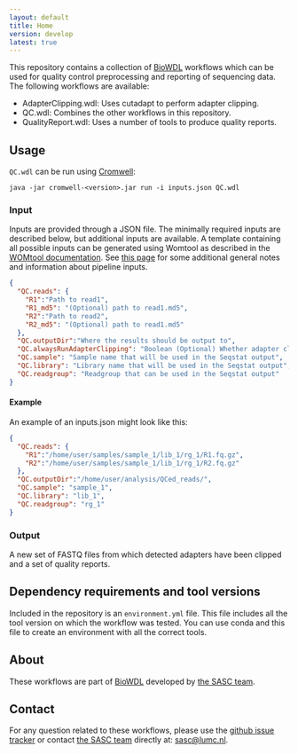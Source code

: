 ```yaml
---
layout: default
title: Home
version: develop
latest: true
---
```


This repository contains a collection of [BioWDL](https://github.com/biowdl)
workflows which can be used for quality control preprocessing and reporting of
sequencing data. The following workflows are available:
- AdapterClipping.wdl: Uses cutadapt to perform adapter clipping.
- QC.wdl: Combines the other workflows in this repository.
- QualityReport.wdl: Uses a number of tools to produce quality reports.

## Usage

`QC.wdl` can be run using
[Cromwell](http://cromwell.readthedocs.io/en/stable/):
```
java -jar cromwell-<version>.jar run -i inputs.json QC.wdl
```

### Input

Inputs are provided through a JSON file. The minimally required inputs are
described below, but additional inputs are available.
A template containing all possible inputs can be generated using
Womtool as described in the
[WOMtool documentation](http://cromwell.readthedocs.io/en/stable/WOMtool/).
See [this page](/inputs.html) for some additional general notes and information
about pipeline inputs.

```JSON
{
  "QC.reads": {
    "R1":"Path to read1",
    "R1_md5": "(Optional) path to read1.md5",
    "R2":"Path to read2",
    "R2_md5": "(Optional) path to read1.md5"
  },
  "QC.outputDir":"Where the results should be output to",
  "QC.alwaysRunAdapterClipping": "Boolean (Optional) Whether adapter clipping should always run. Use this if you want to add custom paramaters for read preprocessing. Defaults to 'false'",
  "QC.sample": "Sample name that will be used in the Seqstat output",
  "QC.library": "Library name that will be used in the Seqstat output",
  "QC.readgroup": "Readgroup that can be used in the Seqstat output"
}
```

#### Example

An example of an inputs.json might look like this:
```JSON
{
  "QC.reads": {
    "R1":"/home/user/samples/sample_1/lib_1/rg_1/R1.fq.gz",
    "R2":"/home/user/samples/sample_1/lib_1/rg_1/R2.fq.gz"
  },
  "QC.outputDir":"/home/user/analysis/QCed_reads/",
  "QC.sample": "sample_1",
  "QC.library": "lib_1",
  "QC.readgroup": "rg_1"
}
```

### Output

A new set of FASTQ files from which detected adapters have been clipped and a
set of quality reports.

## Dependency requirements and tool versions
Included in the repository is an `environment.yml` file. This file includes
all the tool version on which the workflow was tested. You can use conda and
this file to create an environment with all the correct tools.


## About
These workflows are part of [BioWDL](https://biowdl.github.io/)
developed by [the SASC team](http://sasc.lumc.nl/).

## Contact
<p>
  <!-- Obscure e-mail address for spammers -->
For any question related to these workflows, please use the
<a href='https://github.com/biowdl/QC/issues'>github issue tracker</a>
or contact
 <a href='http://sasc.lumc.nl/'>the SASC team</a> directly at: <a href='&#109;&#97;&#105;&#108;&#116;&#111;&#58;&#115;&#97;&#115;&#99;&#64;&#108;&#117;&#109;&#99;&#46;&#110;&#108;'>
&#115;&#97;&#115;&#99;&#64;&#108;&#117;&#109;&#99;&#46;&#110;&#108;</a>.
</p>
